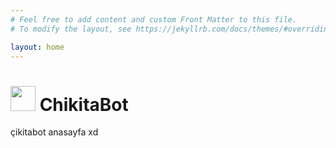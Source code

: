 ```yaml
---
# Feel free to add content and custom Front Matter to this file.
# To modify the layout, see https://jekyllrb.com/docs/themes/#overriding-theme-defaults

layout: home
---
```


#   <img src="https://images-ext-1.discordapp.net/external/BU85sCSx1SdS3Pjau1MMgKjgD_4xN8CNNmNtOkXZSxQ/%3Fsize%3D1024/https/cdn.discordapp.com/avatars/940138349417598997/f1d6d331852243a2dc70b03609cf1c6a.png?width=559&height=559" width="40" height="40"> ChikitaBot

çikitabot anasayfa xd